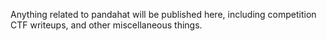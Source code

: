 Anything related to pandahat will be published here, including competition CTF writeups, and other miscellaneous things.